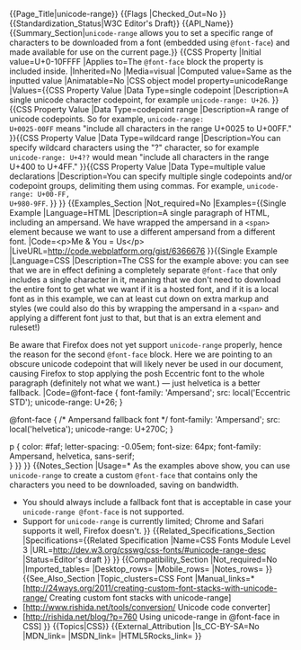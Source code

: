 {{Page_Title|unicode-range}}
{{Flags
|Checked_Out=No
}}
{{Standardization_Status|W3C Editor's Draft}}
{{API_Name}}
{{Summary_Section|<code>unicode-range</code> allows you to set a specific range of characters to be downloaded from a font (embedded using <code>@font-face</code>) and made available for use on the current page.}}
{{CSS Property
|Initial value=U+0-10FFFF
|Applies to=The <code>@font-face</code> block the property is included inside.
|Inherited=No
|Media=visual
|Computed value=Same as the inputted value
|Animatable=No
|CSS object model property=unicodeRange
|Values={{CSS Property Value
|Data Type=single codepoint
|Description=A single unicode character codepoint, for example <code>unicode-range: U+26</code>.
}}{{CSS Property Value
|Data Type=codepoint range
|Description=A range of unicode codepoints. So for example, <code>unicode-range: U+0025-00FF</code> means "include all characters in the range U+0025 to U+00FF."
}}{{CSS Property Value
|Data Type=wildcard range
|Description=You can specify wildcard characters using the "?" character, so for example <code>unicode-range: U+4??</code> would mean "include all characters in the range U+400 to U+4FF."
}}{{CSS Property Value
|Data Type=multiple value declarations
|Description=You can specify multiple single codepoints and/or codepoint groups, delimiting them using commas. For example, <code>unicode-range: U+00-FF, U+980-9FF</code>.
}}
}}
{{Examples_Section
|Not_required=No
|Examples={{Single Example
|Language=HTML
|Description=A single paragraph of HTML, including an ampersand. We have wrapped the ampersand in a <code>&lt;span&gt;</code> element because we want to use a different ampersand from a different font.
|Code=&lt;p&gt;Me & You = Us&lt;/p&gt;
|LiveURL=http://code.webplatform.org/gist/6366676
}}{{Single Example
|Language=CSS
|Description=The CSS for the example above: you can see that we are in effect defining a completely separate <code>@font-face</code> that only includes a single character in it, meaning that we don't need to download the entire font to get what we want if it is a hosted font, and if it is a local font as in this example, we can at least cut down on extra markup and styles (we could also do this by wrapping the ampersand in a <code>&lt;span&gt;</code> and applying a different font just to that, but that is an extra element and ruleset!)

Be aware that Firefox does not yet support <code>unicode-range</code> properly, hence the reason for the second <code>@font-face</code> block. Here we are pointing to an obscure unicode codepoint that will likely never be used in our document, causing Firefox to stop applying the posh Eccentric font to the whole paragraph (definitely not what we want.) — just helvetica is a better fallback.
|Code=@font-face {
  font-family: 'Ampersand';
  src: local('Eccentric STD');
  unicode-range: U+26;
}

@font-face {
    /* Ampersand fallback font */
    font-family: 'Ampersand';
    src: local('helvetica');
    unicode-range: U+270C;
}

p {
	color: #faf;
	letter-spacing: -0.05em;
	font-size: 64px;
	font-family: Ampersand, helvetica, sans-serif;	
}
}}
}}
{{Notes_Section
|Usage=* As the examples above show, you can use <code>unicode-range</code> to create a custom <code>@font-face</code> that contains only the characters you need to be downloaded, saving on bandwidth.
* You should always include a fallback font that is acceptable in case your <code>unicode-range @font-face</code> is not supported.
* Support for <code>unicode-range</code> is currently limited; Chrome and Safari supports it well, Firefox doesn't.
}}
{{Related_Specifications_Section
|Specifications={{Related Specification
|Name=CSS Fonts Module Level 3
|URL=http://dev.w3.org/csswg/css-fonts/#unicode-range-desc
|Status=Editor's draft
}}
}}
{{Compatibility_Section
|Not_required=No
|Imported_tables=
|Desktop_rows=
|Mobile_rows=
|Notes_rows=
}}
{{See_Also_Section
|Topic_clusters=CSS Font
|Manual_links=* [http://24ways.org/2011/creating-custom-font-stacks-with-unicode-range/ Creating custom font stacks with unicode-range]
* [http://www.rishida.net/tools/conversion/ Unicode code converter]
* [http://rishida.net/blog/?p=760 Using unicode-range in @font-face in CSS]
}}
{{Topics|CSS}}
{{External_Attribution
|Is_CC-BY-SA=No
|MDN_link=
|MSDN_link=
|HTML5Rocks_link=
}}